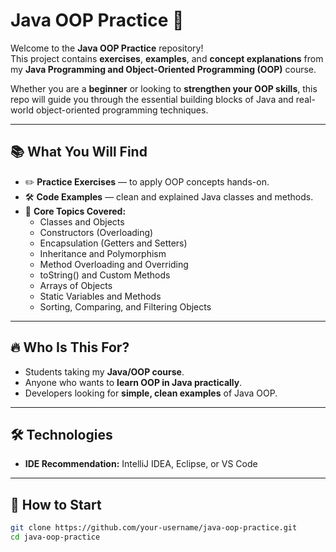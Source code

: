 # Java OOP Practice 🚀

Welcome to the **Java OOP Practice** repository!  
This project contains **exercises**, **examples**, and **concept explanations** from my **Java Programming and Object-Oriented Programming (OOP)** course.

Whether you are a **beginner** or looking to **strengthen your OOP skills**, this repo will guide you through the essential building blocks of Java and real-world object-oriented programming techniques.

---

## 📚 What You Will Find

- ✏️ **Practice Exercises** — to apply OOP concepts hands-on.
- 🛠️ **Code Examples** — clean and explained Java classes and methods.
- 🧠 **Core Topics Covered:**
  - Classes and Objects
  - Constructors (Overloading)
  - Encapsulation (Getters and Setters)
  - Inheritance and Polymorphism
  - Method Overloading and Overriding
  - toString() and Custom Methods
  - Arrays of Objects
  - Static Variables and Methods
  - Sorting, Comparing, and Filtering Objects

---

## 🔥 Who Is This For?

- Students taking my **Java/OOP course**.
- Anyone who wants to **learn OOP in Java practically**.
- Developers looking for **simple, clean examples** of Java OOP.

---

## 🛠️ Technologies
- **IDE Recommendation:** IntelliJ IDEA, Eclipse, or VS Code

---

## 🚀 How to Start

```bash
git clone https://github.com/your-username/java-oop-practice.git
cd java-oop-practice
